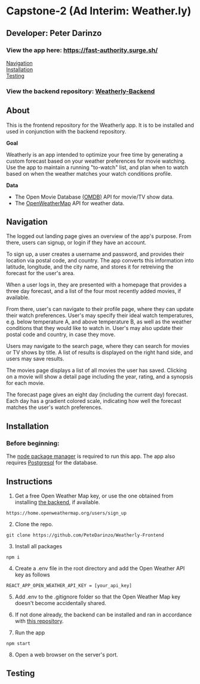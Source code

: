 # Capstone-2 (Ad Interim: Weather.ly)

## Developer: Peter Darinzo

### View the app here: https://fast-authority.surge.sh/

[Navigation](#navigation)  
[Installation](#installation)  
[Testing](#testing)

### View the backend repository: [Weatherly-Backend](https://github.com/PeteDarinzo/Weatherly-Backend)

## About 

This is the frontend repository for the Weatherly app. It is to be installed and used in conjunction with the backend repository.

**Goal**

Weatherly is an app intended to optimize your free time by generating a custom forecast based on your weather preferences for movie watching. Use the app to maintain a running "to-watch" list, and plan when to watch based on when the weather matches your watch conditions profile.

**Data** 

- The Open Movie Database [(OMDB)](http://www.omdbapi.com/) API for movie/TV show data.
- The [OpenWeatherMap](https://openweathermap.org/) API for weather data.

## Navigation
The logged out landing page gives an overview of the app's purpose. From there, users can signup, or login if they have an account. 

To sign up, a user creates a username and password, and provides their location via postal code, and country. The app converts this information into latitude, longitude, and the city name, and stores it for retreiving the forecast for the user's area.

When a user logs in, they are presented with a homepage that provides a three day forecast, and a list of the four most recently added movies, if available. 

From there, user's can navigate to their profile page, where they can update their watch preferences. User's may specify their ideal watch temperatures, e.g. below temperature A, and above temperature B, as well as the weather conditions that they would like to watch in. User's may also update their postal code and country, in case they move.

Users may navigate to the search page, where they can search for movies or TV shows by title. A list of results is displayed on the right hand side, and users may save results.

The movies page displays a list of all movies the user has saved. Clicking on a movie will show a detail page including the year, rating, and a synopsis for each movie. 

The forecast page gives an eight day (including the current day) forecast. Each day has a gradient colored scale, indicating how well the forecast matches the user's watch preferences.

## Installation

### Before beginning:

The [node package manager](https://docs.npmjs.com/downloading-and-installing-node-js-and-npm) is required to run this app. The app also requires [Postgresql](https://www.postgresql.org/download/) for the database.

## Instructions

1. Get a free Open Weather Map key, or use the one obtained from installing [the backend](https://github.com/PeteDarinzo/Weatherly-Backend), if available.

```
https://home.openweathermap.org/users/sign_up
```

2. Clone the repo.

```
git clone https://github.com/PeteDarinzo/Weatherly-Frontend
```

3. Install all packages

```
npm i
```

4. Create a .env file in the root directory and add the Open Weather API key as follows

```
REACT_APP_OPEN_WEATHER_API_KEY = [your_api_key]
```

5. Add .env to the .gitignore folder so that the Open Weather Map key doesn't become accidentally shared.

6. If not done already, the backend can be installed and ran in accordance with [this repository](https://github.com/PeteDarinzo/Weatherly-Backend).

7. Run the app

```
npm start
```

8. Open a web browser on the server's port. 

## Testing
